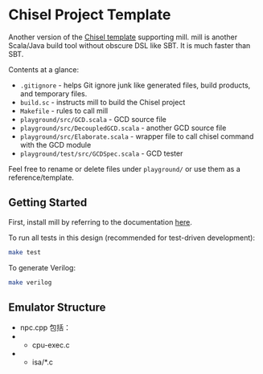Chisel Project Template
=======================

Another version of the [Chisel template](https://github.com/ucb-bar/chisel-template) supporting mill.
mill is another Scala/Java build tool without obscure DSL like SBT. It is much faster than SBT.

Contents at a glance:

* `.gitignore` - helps Git ignore junk like generated files, build products, and temporary files.
* `build.sc` - instructs mill to build the Chisel project
* `Makefile` - rules to call mill
* `playground/src/GCD.scala` - GCD source file
* `playground/src/DecoupledGCD.scala` - another GCD source file
* `playground/src/Elaborate.scala` - wrapper file to call chisel command with the GCD module
* `playground/test/src/GCDSpec.scala` - GCD tester

Feel free to rename or delete files under `playground/` or use them as a reference/template.

## Getting Started

First, install mill by referring to the documentation [here](https://com-lihaoyi.github.io/mill).

To run all tests in this design (recommended for test-driven development):
```bash
make test
```

To generate Verilog:
```bash
make verilog
```


## Emulator Structure

+ npc.cpp 包括：
+ + cpu-exec.c
+ + isa/*.c

